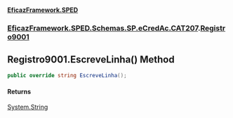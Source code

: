 #### [EficazFramework.SPED](EficazFrameworkSPED.md 'EficazFramework SPED')
### [EficazFramework.SPED.Schemas.SP.eCredAc.CAT207](EficazFramework.SPED.Schemas.SP.eCredAc.CAT207.md 'EficazFramework.SPED.Schemas.SP.eCredAc.CAT207').[Registro9001](EficazFramework.SPED.Schemas.SP.eCredAc.CAT207/Registro9001.md 'EficazFramework.SPED.Schemas.SP.eCredAc.CAT207.Registro9001')

## Registro9001.EscreveLinha() Method

```csharp
public override string EscreveLinha();
```

#### Returns
[System.String](https://docs.microsoft.com/en-us/dotnet/api/System.String 'System.String')